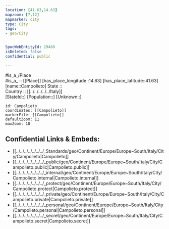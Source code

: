 ```yaml
---
location: [41.63,14.63] 
mapzoom: [7,12] 
mapmarker: city 
type: City
tags:
- geo/City


SpocWebEntityId: 29468
isDeleted: false
confidential: public

---
```

#is_a_/Place  
#is_a_ :: [[Place]] 
[has_place_longitude::14.63] 
[has_place_latitude::41.63] 
[name::Campolieto] 
State ::  
Country :: [[../../../../../Italy]]  
[StateId::] 
[Population::] 
[Unknown::] 


```leaflet
id: Campolieto
coordinates: [[Campolieto]] 
markerFile: [[Campolieto]] 
defaultZoom: 11 
maxZoom: 18
```


## Confidential Links & Embeds: 
- [[../../../../../../../_Standards/geo/Continent/Europe/Europe~South/Italy/City/Campolieto|Campolieto]] 
- [[../../../../../../../_public/geo/Continent/Europe/Europe~South/Italy/City/Campolieto.public|Campolieto.public]] 
- [[../../../../../../../_internal/geo/Continent/Europe/Europe~South/Italy/City/Campolieto.internal|Campolieto.internal]] 
- [[../../../../../../../_protect/geo/Continent/Europe/Europe~South/Italy/City/Campolieto.protect|Campolieto.protect]] 
- [[../../../../../../../_private/geo/Continent/Europe/Europe~South/Italy/City/Campolieto.private|Campolieto.private]] 
- [[../../../../../../../_personal/geo/Continent/Europe/Europe~South/Italy/City/Campolieto.personal|Campolieto.personal]] 
- [[../../../../../../../_secret/geo/Continent/Europe/Europe~South/Italy/City/Campolieto.secret|Campolieto.secret]] 

